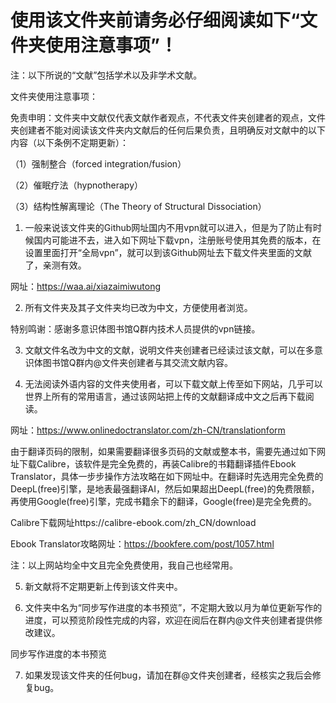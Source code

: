 # 使用该文件夹前请务必仔细阅读如下“文件夹使用注意事项”！

注：以下所说的“文献”包括学术以及非学术文献。

文件夹使用注意事项：

免责申明：文件夹中文献仅代表文献作者观点，不代表文件夹创建者的观点，文件夹创建者不能对阅读该文件夹内文献后的任何后果负责，且明确反对文献中的以下内容（以下条例不定期更新）：

（1）强制整合（forced integration/fusion）

（2）催眠疗法（hypnotherapy）

（3）结构性解离理论（The Theory of Structural Dissociation）

1. 一般来说该文件夹的Github网址国内不用vpn就可以进入，但是为了防止有时候国内可能进不去，进入如下网址下载vpn，注册账号使用其免费的版本，在设置里面打开“全局vpn”，就可以到该Github网址去下载文件夹里面的文献了，亲测有效。

网址：https://waa.ai/xiazaimiwutong

2. 所有文件夹及其子文件夹均已改为中文，方便使用者浏览。

特别鸣谢：感谢多意识体图书馆Q群内技术人员提供的vpn链接。

3. 文献文件名改为中文的文献，说明文件夹创建者已经读过该文献，可以在多意识体图书馆Q群内@文件夹创建者与其交流文献内容。

4. 无法阅读外语内容的文件夹使用者，可以下载文献上传至如下网站，几乎可以世界上所有的常用语言，通过该网站把上传的文献翻译成中文之后再下载阅读。

网址：https://www.onlinedoctranslator.com/zh-CN/translationform

由于翻译页码的限制，如果需要翻译很多页码的文献或整本书，需要先通过如下网址下载Calibre，该软件是完全免费的，再装Calibre的书籍翻译插件Ebook Translator，具体一步步操作方法攻略在如下网址中。在翻译时先选用完全免费的DeepL(free)引擎，是地表最强翻译AI，然后如果超出DeepL(free)的免费限额，再使用Google(free)引擎，完成书籍余下的翻译，Google(free)是完全免费的。

Calibre下载网址https://calibre-ebook.com/zh_CN/download

Ebook Translator攻略网址：https://bookfere.com/post/1057.html

注：以上网站均全中文且完全免费使用，我自己也经常用。

5. 新文献将不定期更新上传到该文件夹中。

6.  文件夹中名为“同步写作进度的本书预览”，不定期大致以月为单位更新写作的进度，可以预览阶段性完成的内容，欢迎在阅后在群内@文件夹创建者提供修改建议。

同步写作进度的本书预览

7. 如果发现该文件夹的任何bug，请加在群@文件夹创建者，经核实之我后会修复bug。
